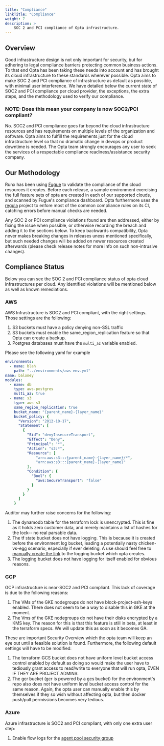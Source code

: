 ```yaml
---
title: "Compliance"
linkTitle: "Compliance"
weight: 7
description: >
    SOC 2 and PCI compliance of Opta infrastructure.
---
```


## Overview
Good infrastructure design is not only important for security, but for adhering to legal compliance
barriers protecting common business actions. To that end Opta has been taking these needs into account
and has brought its cloud infrastructure to these standards wherever possible. Opta aims to make SOC 2
and PCI compliance of infrastructure as default as possible, with minimal user interference. We have detailed
below the current state of SOC2 and PCI compliance per cloud provider, the exceptions, the extra steps,
and the methodology used to verify our compliance.

### NOTE: Does this mean your company is now SOC2/PCI compliant?

No. SOC2 and PCI compliance goes far beyond the cloud infrastructure resources and has requirements on
multiple levels of the organization and software. Opta aims to fulfill the requirements just for the
cloud infrastructure level so that no dramatic change in devops or product downtime is needed. The Opta
team strongly encourages any user to seek the services of a respectable compliance readiness/assistance
security company.

## Our Methodology
Runx has been using [Fugue](https://www.fugue.co/) to validate the compliance of the cloud resources it creates.
Before each release, a sample environment exercising the full feature sets of opta are created in each
of our supported clouds, and scanned by Fugue's compliance dashboard. Opta furthermore uses the 
[regula](https://github.com/fugue/regula/) project to enfore most of the common compliance rules on its CI,
catching errors before manual checks are needed.

Any SOC 2 or PCI compliance violations
found are then addressed, either by fixing the issue when possible, or otherwise recording the breach and adding it
to the sections below. To keep backwards compatibility, Opta never makes breaking changes in releases uness mentioned 
specifically, but such needed changes will be added on newer resources created afterwards 
(please check release notes for more info on such non-intrusive changes).


## Compliance Status
Below you can see the SOC 2 and PCI compliance status of opta cloud infrastructures per cloud.
Any identified violations will be mentioned below as well as known remediations.

### AWS
AWS Infrastructure is SOC2 and PCI compliant, with the right settings. Those settings are the following:

1. S3 buckets must have a policy denying non-SSL traffic
2. S3 buckets must enable the same_region_replication feature so that Opta can create a backup.
3. Postgres databases must have the `multi_az` variable enabled.

Please see the following yaml for example
```yaml
environments:
  - name: blah
    path: "../environments/aws-env.yml"
name: baloney
modules:
  - name: db
    type: aws-postgres
    multi_az: true
  - name: s3
    type: aws-s3
    same_region_replication: true
    bucket_name: "{parent_name}-{layer_name}"
    bucket_policy: {
      "Version": "2012-10-17",
      "Statement": [
        {
          "Sid": "denyInsecureTransport",
          "Effect": "Deny",
          "Principal": "*",
          "Action": "s3:*",
          "Resource": [
              "arn:aws:s3:::{parent_name}-{layer_name}/*",
              "arn:aws:s3:::{parent_name}-{layer_name}"
          ],
          "Condition": {
            "Bool": {
              "aws:SecureTransport": "false"
            }
          }
        }
      ]
    }
```

Auditor may further raise concerns for the following:

1. The dynamodb table for the terraform lock is unencrypted. This is fine as it holds zero customer data, and 
   merely maintains a list of hashes for the lock-- no real parsable data.
2. The tf state bucket does not have logging. This is because it is created before the environment log bucket, leading
   a potentially nasty chicken-vs-egg scenario, especially if ever deleting. A use should feel free
   to [manually create the link](https://docs.aws.amazon.com/AmazonS3/latest/userguide/ServerLogs.html) to the logging bucket which opta creates.
3. The logging bucket does not have logging for itself enabled for obvious reasons.

### GCP
GCP infrastructure is near-SOC2 and PCI compliant. This lack of coverage is due to the following reasons:

1. The VMs of the GKE nodegroups do not have block-project-ssh-keys enabled. There does not seem to be a way to disable
   this in GKE at the moment.
2. The Vms of the GKE nodegroups do not have their disks encrypted by a KMS key. The reason for this is that this 
   feature is still in beta, at least in the terraform specs. We will update this as soon as it becomes GA.

These are important Security Overview which the opta team will keep an eye out until a feasible solution is found.
Furthermore, the following default settings will have to be modified:


1. The terraform GCS bucket does not have uniform level bucket access control enabled by default as doing so would make
   the user have to tediously grant access to read/write to everyone that will run opta, EVEN IF THEY ARE PROJECT ADMINS.
2. The gcr bucket (gcr is powered by a gcs bucket) for the environment's repo also does not
   have uniform level bucket access control for the same reason. Again, the opta user can manually enable this by
   themselves if they so wish without affecting opta, but then docker push/pull permissions becomes very tedious.

### Azure
Azure infrastructure is SOC2 and PCI compliant, with only one extra user step:

1. Enable flow logs for the [agent pool security group](https://docs.microsoft.com/en-us/security/benchmark/azure/baselines/aks-security-baseline#12-monitor-and-log-the-configuration-and-traffic-of-virtual-networks-subnets-and-nics)
